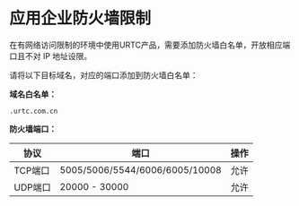 # 应用企业防火墙限制

在有网络访问限制的环境中使用URTC产品，需要添加防火墙白名单，开放相应端口且不对 IP 地址设限。    

请将以下目标域名，对应的端口添加到防火墙白名单：    

**域名白名单：**    
```
.urtc.com.cn
```
**防火墙端口：**

协议|端口|操作
-|-|-
TCP端口| 5005/5006/5544/6006/6005/10008 |允许
UDP端口| 20000 - 30000 |允许



